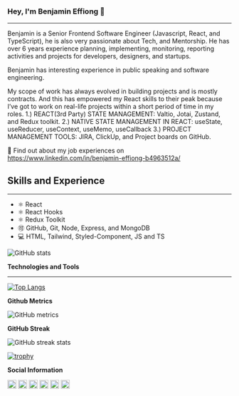 ### Hey, I'm Benjamin Effiong 👋

---

Benjamin is a Senior Frontend Software Engineer (Javascript, React, and TypeScript), he is also very passionate about Tech, and Mentorship. He has over 6 years experience planning, implementing, monitoring, reporting activities and projects for developers, designers, and startups.

Benjamin has interesting experience in public speaking and software engineering.

My scope of work has always evolved in building projects and is mostly contracts. And this has empowered my React skills to their peak because I’ve got to work on real-life projects within a short period of time in my roles.
1.) REACT(3rd Party) STATE MANAGEMENT: Valtio, Jotai, Zustand, and Redux toolkit.
2.) NATIVE STATE MANAGEMENT IN REACT: useState, useReducer, useContext, useMemo, useCallback
3.) PROJECT MANAGEMENT TOOLS: JIRA, ClickUp, and Project boards on GitHub.

🤔 Find out about my job experiences on https://www.linkedin.com/in/benjamin-effiong-b4963512a/

## Skills and Experience

---

* ⚛️ React
* ⚛️ React Hooks
* ⚛️ Redux Toolkit
* 🉑 GitHub, Git, Node, Express, and MongoDB
* 💻 HTML, Tailwind, Styled-Component, JS and TS

![GitHub stats](https://github-readme-stats.vercel.app/api?username=Bennyyoung&show_icons=true&count_private=true)  

**Technologies and Tools**

---

[![Top Langs](https://github-readme-stats.vercel.app/api/top-langs/?username=bennyyoung&hide_progress=false)](https://github.com/anuraghazra/github-readme-stats)

**Github Metrics**

![GitHub metrics](https://metrics.lecoq.io/Bennyyoung)  

**GitHub Streak**

![GitHub streak stats](https://streak-stats.demolab.com/?user=Bennyyoung)  

[![trophy](https://github-profile-trophy.vercel.app/?username=Bennyyoung)](https://github.com/ryo-ma/github-profile-trophy)

**Social Information**

[<img src='https://cdn.jsdelivr.net/npm/simple-icons@3.0.1/icons/github.svg' alt='github' height='20'>](https://github.com/Bennyyoung)  [<img src='https://cdn.jsdelivr.net/npm/simple-icons@3.0.1/icons/linkedin.svg' alt='linkedin' height='20'>](https://www.linkedin.com/in/benjamin-effiong-b4963512a/)  [<img src='https://cdn.jsdelivr.net/npm/simple-icons@3.0.1/icons/facebook.svg' alt='facebook' height='20'>](https://www.facebook.com/benjamin.effiong.355)  [<img src='https://cdn.jsdelivr.net/npm/simple-icons@3.0.1/icons/instagram.svg' alt='instagram' height='20'>](https://www.instagram.com/ben__comrade/)  [<img src='https://cdn.jsdelivr.net/npm/simple-icons@3.0.1/icons/twitter.svg' alt='twitter' height='20'>](https://twitter.com/EffiongBenjami2)  [<img src='https://cdn.jsdelivr.net/npm/simple-icons@3.0.1/icons/codesandbox.svg' alt='codesandbox' height='20'>](https://codesandbox.io/u/Bennyyoung)  

<!--
**Bennyyoung/Bennyyoung** is a ✨ _special_ ✨ repository because its `README.md` (this file) appears on your GitHub profile.

Here are some ideas to get you started:

- 🔭 I’m currently working on ...
- 🌱 I’m currently learning ...
- 👯 I’m looking to collaborate on ...
- 🤔 I’m looking for help with ...
- 💬 Ask me about ...
- 📫 How to reach me: ...
- 😄 Pronouns: ...
- ⚡ Fun fact: ...
-->

